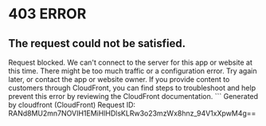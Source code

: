 # 403 ERROR

## The request could not be satisfied.

Request blocked. We can't connect to the server for this app or website at this time. There might be too much traffic or a configuration error. Try again later, or contact the app or website owner. If you provide content to customers through CloudFront, you can find steps to troubleshoot and help prevent this error by reviewing the CloudFront documentation. ```
Generated by cloudfront (CloudFront)
Request ID: RANd8MU2mn7NOVIH1EMiHlHDlsKLRw3o23mzWx8hnz_94V1xXpwM4g==

```

